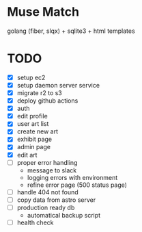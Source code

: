 # Muse Match

golang (fiber, slqx) + sqlite3 + html templates


# TODO

- [x] setup ec2
- [x] setup daemon server service
- [x] migrate r2 to s3
- [x] deploy github actions
- [x] auth
- [x] edit profile
- [x] user art list
- [x] create new art
- [x] exhibit page
- [x] admin page
- [x] edit art
- [ ] proper error handling
  - message to slack
  - logging errors with environment
  - refine error page (500 status page)
- [ ] handle 404 not found
- [ ] copy data from astro server
- [ ] production ready db
  - automatical backup script
- [ ] health check